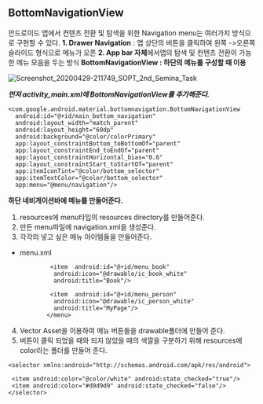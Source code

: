 ## BottomNavigationView
안드로이드 앱에서 컨텐츠 전환 및 탐색을 위한 Navigation menu는 여러가지 방식으로 구현할 수 있다.
 **1. Drawer Navigation** : 앱 상단의 버튼을 클릭하여 왼쪽 ->오른쪽 슬라이드 형식으로 메뉴가 오픈
**2.  App bar 자체**에서앱의 탐색 및 컨텐츠 전환이 가능한 메뉴 모음을 두는  방식 
**BottomNavigationView : 하단의 메뉴를 구성할 때 이용**

![Screenshot_20200429-211749_SOPT_2nd_Semina_Task](https://user-images.githubusercontent.com/56873136/80596441-532adc00-8a61-11ea-870a-87543686fa74.jpg)




***먼저 activity_main.xml에 BottomNavigationView를 추가해준다.***

    <com.google.android.material.bottomnavigation.BottomNavigationView  
      android:id="@+id/main_bottom_navigation"  
      android:layout_width="match_parent"  
      android:layout_height="60dp"  
      android:background="@color/colorPrimary"  
      app:layout_constraintBottom_toBottomOf="parent"  
      app:layout_constraintEnd_toEndOf="parent"  
      app:layout_constraintHorizontal_bias="0.6"  
      app:layout_constraintStart_toStartOf="parent"  
      app:itemIconTint="@color/bottom_selector"  
      app:itemTextColor="@color/bottom_selector"  
      app:menu="@menu/navigation"/>
    
   
 **하단 네비게이션바에 메뉴를 만들어준다.** 
1. resources에 menu타입의 resources directory를 만들어준다.
2. 만든 menu파일에 navigation.xml을 생성준다.
3. 각각의 넣고 싶은 메뉴 아이템들을 만들어준다.


- menu.xml

     <menu xmlns:android="http://schemas.android.com/apk/res/android"  
          xmlns:app="http://schemas.android.com/apk/res-auto">  
         <item  android:id="@+id/menu_home"  
          android:icon="@drawable/ic_home_white"  
          android:title="Home"/>  
          
         <item  android:id="@+id/menu_book"  
          android:icon="@drawable/ic_book_white"  
          android:title="Book"/>  
          
         <item  android:id="@+id/menu_person"  
          android:icon="@drawable/ic_person_white"  
          android:title="MyPage"/>  
        </menu>
    
4. Vector Asset을 이용하여 메뉴 버튼들을 drawable폴더에 만들어 준다. 
5. 버튼이 클릭 되었을 때와 되지 않았을 때의 색깔을 구분하기 위해 resources에 color라는 폴더를 만들어 준다.
<selector xmlns:android="http://schemas.android.com/apk/res/android">  
  
    <selector xmlns:android="http://schemas.android.com/apk/res/android">  
      
     <item android:color="@color/white" android:state_checked="true"/>  
     <item android:color="#d9d9d9" android:state_checked="false"/>  
    </selector>





